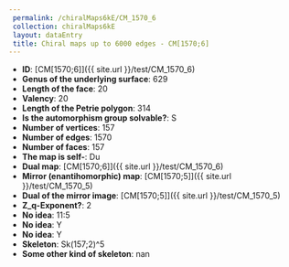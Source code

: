 ```yaml
--- 
 permalink: /chiralMaps6kE/CM_1570_6 
 collection: chiralMaps6kE
 layout: dataEntry
 title: Chiral maps up to 6000 edges - CM[1570;6]
---
```


- **ID**: [CM[1570;6]]({{ site.url }}/test/CM_1570_6)
- **Genus of the underlying surface**: 629
- **Length of the face**: 20
- **Valency**: 20
- **Length of the Petrie polygon**: 314
- **Is the automorphism group solvable?**: S
- **Number of vertices**: 157
- **Number of edges**: 1570
- **Number of faces**: 157
- **The map is self-**: Du
- **Dual map**: [CM[1570;6]]({{ site.url }}/test/CM_1570_6)
- **Mirror (enantihomorphic) map**: [CM[1570;5]]({{ site.url }}/test/CM_1570_5)
- **Dual of the mirror image**: [CM[1570;5]]({{ site.url }}/test/CM_1570_5)
- **Z_q-Exponent?**: 2
- **No idea**:  11:5
- **No idea**: Y
- **No idea**: Y
- **Skeleton**: Sk(157;2)^5
- **Some other kind of skeleton**: nan

